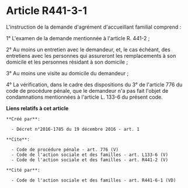 # Article R441-3-1

L'instruction de la demande d'agrément d'accueillant familial comprend : 

1° L'examen de la demande mentionnée à l'article R. 441-2 ; 

2° Au moins un entretien avec le demandeur, et, le cas échéant, des entretiens avec les personnes qui assureront les
remplacements à son domicile et les personnes résidant à son domicile ; 

3° Au moins une visite au domicile du demandeur ; 

4° La vérification, dans le cadre des dispositions du 3° de l'article 776 du code de procédure pénale, que le demandeur n'a
pas fait l'objet de condamnations mentionnées à l'article L. 133-6 du présent code.

**Liens relatifs à cet article**

	**Créé par**:

	  - Décret n°2016-1785 du 19 décembre 2016 - art. 1

	**Cite**:

	  - Code de procédure pénale - art. 776 (V)
	  - Code de l'action sociale et des familles - art. L133-6 (V)
	  - Code de l'action sociale et des familles - art. R441-2 (V)

	**Cité par**:

	  - Code de l'action sociale et des familles - art. R441-6-1 (VD)
